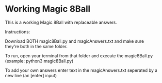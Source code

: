 # Working Magic 8Ball

This is a working Magic 8Ball with replaceable answers.

Instructions:

Download BOTH magic8Ball.py and magicAnswers.txt and make sure they're both in the same folder.

To run, open your terminal from that folder and execute the magic8Ball.py (example: python3 magic8Ball.py)

To add your own answers enter text in the magicAnswers.txt seperated by a new line (an [enter] input)
